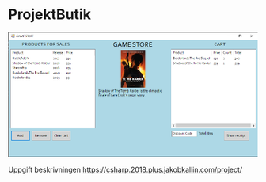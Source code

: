 # ProjektButik


<p align="center">
  <a href="https://github.com/Gatai/ProjektButik">
    <img src="ProjektButik/Image/PhotoOnLayout.PNG" width="750px">
  </a>
</p>

Uppgift beskrivningen https://csharp.2018.plus.jakobkallin.com/project/ 
